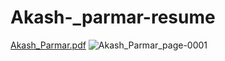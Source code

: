 # Akash-_parmar-resume
[Akash_Parmar.pdf](https://github.com/user-attachments/files/19207838/Akash_Parmar.pdf)
![Akash_Parmar_page-0001](https://github.com/user-attachments/assets/e63e6d37-d41b-4738-ab01-35b42d439540)

